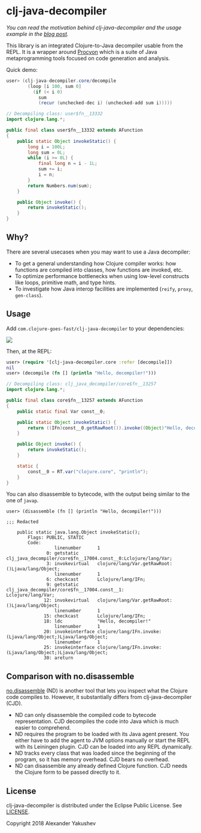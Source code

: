 # clj-java-decompiler

_You can read the motivation behind clj-java-decompiler and the usage example in
the
[blog post](http://clojure-goes-fast.com/blog/introspection-tools-java-decompilers/)._

This library is an integrated Clojure-to-Java decompiler usable from the REPL.
It is a wrapper
around [Procyon](https://bitbucket.org/mstrobel/procyon/overview) which is a
suite of Java metaprogramming tools focused on code generation and analysis.

Quick demo:

```java
user> (clj-java-decompiler.core/decompile
        (loop [i 100, sum 0]
          (if (< i 0)
            sum
            (recur (unchecked-dec i) (unchecked-add sum i)))))

// Decompiling class: user$fn__13332
import clojure.lang.*;

public final class user$fn__13332 extends AFunction
{
    public static Object invokeStatic() {
        long i = 100L;
        long sum = 0L;
        while (i >= 0L) {
            final long n = i - 1L;
            sum += i;
            i = n;
        }
        return Numbers.num(sum);
    }

    public Object invoke() {
        return invokeStatic();
    }
}
```

## Why?

There are several usecases when you may want to use a Java decompiler:

- To get a general understanding how Clojure compiler works: how functions are
  compiled into classes, how functions are invoked, etc.
- To optimize performance bottlenecks when using low-level constructs like
  loops, primitive math, and type hints.
- To investigate how Java interop facilities are implemented (`reify`, `proxy`,
  `gen-class`).

## Usage

Add `com.clojure-goes-fast/clj-java-decompiler` to your dependencies:

[![](https://clojars.org/com.clojure-goes-fast/clj-java-decompiler/latest-version.svg)](https://clojars.org/com.clojure-goes-fast/clj-java-decompiler)

Then, at the REPL:

```clojure
user> (require '[clj-java-decompiler.core :refer [decompile]])
nil
user> (decompile (fn [] (println "Hello, decompiler!")))
```

```java
// Decompiling class: clj_java_decompiler/core$fn__13257
import clojure.lang.*;

public final class core$fn__13257 extends AFunction
{
    public static final Var const__0;

    public static Object invokeStatic() {
        return ((IFn)const__0.getRawRoot()).invoke((Object)"Hello, decompiler!");
    }

    public Object invoke() {
        return invokeStatic();
    }

    static {
        const__0 = RT.var("clojure.core", "println");
    }
}
```

You can also disassemble to bytecode, with the output being similar to the one
of `javap`.

```
user> (disassemble (fn [] (println "Hello, decompiler!")))

;;; Redacted

    public static java.lang.Object invokeStatic();
        Flags: PUBLIC, STATIC
        Code:
                  linenumber      1
               0: getstatic       clj_java_decompiler/core$fn__17004.const__0:Lclojure/lang/Var;
               3: invokevirtual   clojure/lang/Var.getRawRoot:()Ljava/lang/Object;
                  linenumber      1
               6: checkcast       Lclojure/lang/IFn;
               9: getstatic       clj_java_decompiler/core$fn__17004.const__1:
Lclojure/lang/Var;
              12: invokevirtual   clojure/lang/Var.getRawRoot:()Ljava/lang/Object;
                  linenumber      1
              15: checkcast       Lclojure/lang/IFn;
              18: ldc             "Hello, decompiler!"
                  linenumber      1
              20: invokeinterface clojure/lang/IFn.invoke:(Ljava/lang/Object;)Ljava/lang/Object;
                  linenumber      1
              25: invokeinterface clojure/lang/IFn.invoke:(Ljava/lang/Object;)Ljava/lang/Object;
              30: areturn
```

## Comparison with no.disassemble

[no.disassemble](https://github.com/gtrak/no.disassemble) (ND) is another tool
that lets you inspect what the Clojure code compiles to. However, it
substantially differs from clj-java-decompiler (CJD).

- ND can only disassemble the compiled code to bytecode representation. CJD
  decompiles the code into Java which is much easier to comprehend.
- ND requires the program to be loaded with its Java agent present. You either
  have to add the agent to JVM options manually or start the REPL with its
  Leiningen plugin. CJD can be loaded into any REPL dynamically.
- ND tracks every class that was loaded since the beginning of the program, so
  it has memory overhead. CJD bears no overhead.
- ND can disassemble any already defined Clojure function. CJD needs the Clojure
  form to be passed directly to it.

## License

clj-java-decompiler is distributed under the Eclipse Public License.
See [LICENSE](LICENSE).

Copyright 2018 Alexander Yakushev
